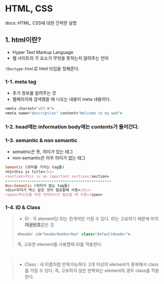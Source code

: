 # HTML, CSS
docs: HTML, CSS에 대한 간략한 설명

## 1. html이란?
* Hyper Text Markup Language
* 웹 사이트의 각 요소가 무엇을 뜻하는지 알려주는 언어

```!Doctype:html```로 html 타입을 정해준다.

### 1-1. meta tag 
* 추가 정보를 알려주는 것
* 웹페이지에 검색했을 때 나오는 내용이 meta 내용이다.
```ruby
<meta charset="utf-8">
<meta name="description" content="Welcome to my web">
```
### 1-2. head에는 information body에는 contents가 들어간다.

### 1-3. semantic & non semantic
* sematnic은 뜻, 의미가 있는 태그
* non-semantic은 아무 의미가 없는 태그

```ruby
Semantic (의미를 가지는 tag들)
<h1>this is title</h1>
<section>This is an important section</section>
------------------------------------------------
Non-Semantic (의미가 없는 tag들)
<div>우리가 박스 같은 것이 필요할때 사용</div>
<span>텍스트를 위한 컨테이너가 필요할 때 사용</span>
```
### 1-4. ID & Class
>* ID : 각 element당 ID는 한개씩만 가질 수 있다. ID는 고유하기 때문에 마치 **여권번호**같은 것
>```ruby
><header id="headerNumberOne" class="defaultHeader">
>```
> 즉, 고유한 element를 사용할때 ID를 적용한다.
<br>

>* Class : 내 이름처럼 반복가능하다. 2개 이상의 element가 중복해서 class를 가질 수 있다.
> 즉, 고유하지 않은 반복되는 element의 경우 class를 적용한다.




